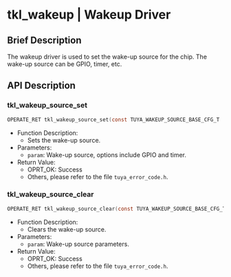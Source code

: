 # tkl_wakeup | Wakeup Driver

## Brief Description

The wakeup driver is used to set the wake-up source for the chip. The wake-up source can be GPIO, timer, etc.

## API Description

### tkl_wakeup_source_set

```c
OPERATE_RET tkl_wakeup_source_set(const TUYA_WAKEUP_SOURCE_BASE_CFG_T  *param);
```

- Function Description:
  - Sets the wake-up source.
- Parameters:
  - `param`: Wake-up source, options include GPIO and timer.
- Return Value:
  - OPRT_OK: Success
  - Others, please refer to the file `tuya_error_code.h`.

### tkl_wakeup_source_clear

```c
OPERATE_RET tkl_wakeup_source_clear(const TUYA_WAKEUP_SOURCE_BASE_CFG_T *param);
```

- Function Description:
  - Clears the wake-up source.
- Parameters:
  - `param`: Wake-up source parameters.
- Return Value:
  - OPRT_OK: Success
  - Others, please refer to the file `tuya_error_code.h`.
